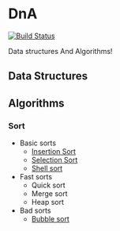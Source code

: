 # DnA

[![Build Status](https://travis-ci.org/seunghun-kim/algorithms.svg?branch=develop)](https://travis-ci.org/seunghun-kim/algorithms)

Data structures And Algorithms!

## Data Structures

## Algorithms
### Sort
- Basic sorts
  - [Insertion Sort](src/main/sort/insertion/README.md)
  - [Selection Sort](src/main/sort/selection/README.md)
  - [Shell sort](src/main/sort/shell/README.md)
- Fast sorts
  - Quick sort
  - Merge sort
  - Heap sort
- Bad sorts
  - [Bubble sort](src/main/sort/bubble/README.md)
